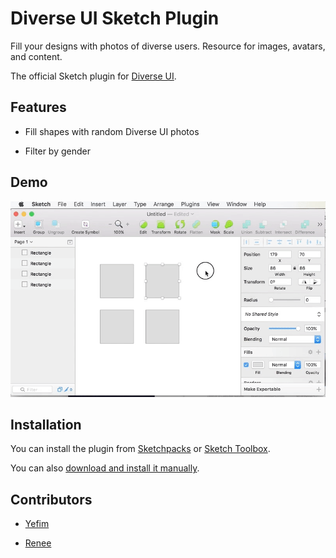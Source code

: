 Diverse UI Sketch Plugin
============================

Fill your designs with photos of diverse users. Resource for images, avatars, and content.

The official Sketch plugin for [Diverse UI](https://www.diverseui.com).

## Features

* Fill shapes with random Diverse UI photos

* Filter by gender

## Demo

![demo](/demo.gif?raw=true)

## Installation

You can install the plugin from [Sketchpacks](https://sketchpacks.com/reneepadgham/diverseui-sketch-plugin) or [Sketch Toolbox](http://sketchtoolbox.com/).

You can also [download and install it manually](https://github.com/reneepadgham/diverseui-sketch-plugin/archive/master.zip).

## Contributors

* [Yefim](https://twitter.com/yefim)

* [Renee](https://twitter.com/reneepadgham.com)
